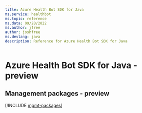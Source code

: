 ```yaml
---
title: Azure Health Bot SDK for Java
ms.service: healthbot
ms.topic: reference
ms.data: 09/28/2022
ms.author: jfree
author: joshfree
ms.devlang: java
description: Reference for Azure Health Bot SDK for Java
---
```

# Azure Health Bot SDK for Java - preview

## Management packages - preview
[!INCLUDE [mgmt-packages](health-bot-mgmt-index.md)]